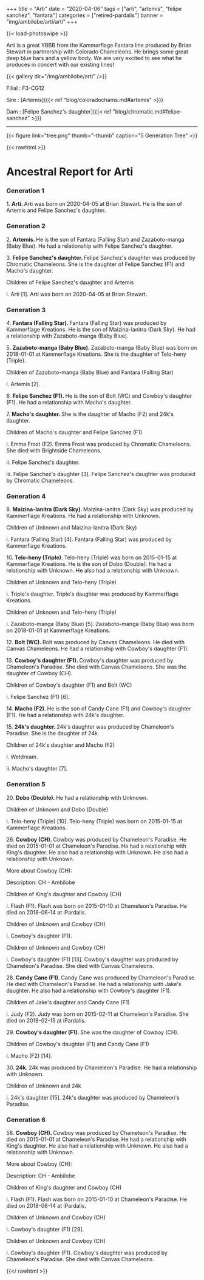 +++
title = "Arti"
date = "2020-04-06"
tags = ["arti", "artemis", "felipe sanchez", "fantara"]
categories = ["retired-pardalis"]
banner = "img/ambilobe/arti/arti"
+++

{{< load-photoswipe >}}

Arti is a great YBBB from the Kammerflage Fantara line produced by Brian Stewart in partnership with Colorado Chameleons. He brings some great deep blue bars and a yellow body. We are very excited to see what he produces in concert with our existing lines!


{{< gallery dir="/img/ambilobe/arti" />}}

Filial
: F3-CG12

Sire
: [Artemis]({{< ref "blog/coloradochams.md#artemis" >}})

Dam
: [Felipe Sanchez's daughter]({{< ref "blog/chromatic.md#felipe-sanchez" >}})

---

{{< figure link="tree.png" thumb="-thumb" caption="5 Generation Tree" >}}

{{< rawhtml >}}
<div id="grampstextdoc">
  <div id="header">
    <h1>Ancestral Report for Arti</h1>
  </div>
  <h3>Generation 1</h3>
  <img align="right" alt="" border="0" src="isarti.jpg" />
  <p>1. <strong>Arti. </strong>Arti was born on 2020-04-05 at Brian Stewart.  He is the son of Artemis and Felipe Sanchez's daughter. </p>
  <h3>Generation 2</h3>
  <img align="right" alt="" border="0" src="isartemis.jpg" />
  <p>2. <strong>Artemis. </strong>He is the son of Fantara (Falling Star) and Zazaboto-manga (Baby Blue). He had a relationship with Felipe Sanchez's daughter. </p>
  <p>3. <strong>Felipe Sanchez's daughter. </strong>Felipe Sanchez's daughter was produced by Chromatic Chameleons.  She is the daughter of Felipe Sanchez (F1) and Macho's daughter. </p>
  <p>Children of Felipe Sanchez's daughter and Artemis</p>
  <p>i. Arti [1]. Arti was born on 2020-04-05 at Brian Stewart.  </p>
  <h3>Generation 3</h3>
  <img align="right" alt="" border="0" src="isfantara2.jpg" />
  <p>4. <strong>Fantara (Falling Star). </strong>Fantara (Falling Star) was produced by Kammerflage Kreations.  He is the son of Maizina-lanitra (Dark Sky). He had a relationship with Zazaboto-manga (Baby Blue). </p>
  <p>5. <strong>Zazaboto-manga (Baby Blue). </strong>Zazaboto-manga (Baby Blue) was born on 2018-01-01 at Kammerflage Kreations.  She is the daughter of Telo-heny (Triple). </p>
  <p>Children of Zazaboto-manga (Baby Blue) and Fantara (Falling Star)</p>
  <p>i. Artemis [2]. </p>
  <img align="right" alt="" border="0" src="isfelipe.jpg" />
  <p>6. <strong>Felipe Sanchez (F1). </strong>He is the son of Bolt (WC) and Cowboy's daughter (F1). He had a relationship with Macho's daughter. </p>
  <p>7. <strong>Macho's daughter. </strong>She is the daughter of Macho (F2) and 24k's daughter. </p>
  <p>Children of Macho's daughter and Felipe Sanchez (F1)</p>
  <p>i. Emma Frost (F2). Emma Frost was produced by Chromatic Chameleons.  She died with Brightside Chameleons.  </p>
  <p>ii. Felipe Sanchez's daughter. </p>
  <p>iii. Felipe Sanchez's daughter [3]. Felipe Sanchez's daughter was produced by Chromatic Chameleons.  </p>
  <h3>Generation 4</h3>
  <img align="right" alt="" border="0" src="isdarksky.jpg" />
  <p>8. <strong>Maizina-lanitra (Dark Sky). </strong>Maizina-lanitra (Dark Sky) was produced by Kammerflage Kreations.  He had a relationship with Unknown. </p>
  <p>Children of Unknown and Maizina-lanitra (Dark Sky)</p>
  <p>i. Fantara (Falling Star) [4]. Fantara (Falling Star) was produced by Kammerflage Kreations.  </p>
  <img align="right" alt="" border="0" src="istriple.jpg" />
  <p>10. <strong>Telo-heny (Triple). </strong>Telo-heny (Triple) was born on 2015-01-15 at Kammerflage Kreations.  He is the son of Dobo (Double). He had a relationship with Unknown. He also had a relationship with Unknown. </p>
  <p>Children of Unknown and Telo-heny (Triple)</p>
  <p>i. Triple's daughter. Triple's daughter was produced by Kammerflage Kreations.  </p>
  <p>Children of Unknown and Telo-heny (Triple)</p>
  <p>i. Zazaboto-manga (Baby Blue) [5]. Zazaboto-manga (Baby Blue) was born on 2018-01-01 at Kammerflage Kreations.  </p>
  <img align="right" alt="" border="0" src="isbolt.jpg" />
  <p>12. <strong>Bolt (WC). </strong>Bolt was produced by Canvas Chameleons.  He died with Canvas Chameleons.  He had a relationship with Cowboy's daughter (F1). </p>
  <p>13. <strong>Cowboy's daughter (F1). </strong>Cowboy's daughter was produced by Chameleon's Paradise.  She died with Canvas Chameleons.  She was the daughter of Cowboy (CH). </p>
  <p>Children of Cowboy's daughter (F1) and Bolt (WC)</p>
  <p>i. Felipe Sanchez (F1) [6]. </p>
  <img align="right" alt="" border="0" src="ismacho.jpg" />
  <p>14. <strong>Macho (F2). </strong>He is the son of Candy Cane (F1) and Cowboy's daughter (F1). He had a relationship with 24k's daughter. </p>
  <p>15. <strong>24k's daughter. </strong>24k's daughter was produced by Chameleon's Paradise.  She is the daughter of 24k. </p>
  <p>Children of 24k's daughter and Macho (F2)</p>
  <p>i. Wetdream. </p>
  <p>ii. Macho's daughter [7]. </p>
  <h3>Generation 5</h3>
  <p>20. <strong>Dobo (Double). </strong>He had a relationship with Unknown. </p>
  <p>Children of Unknown and Dobo (Double)</p>
  <p>i. Telo-heny (Triple) [10]. Telo-heny (Triple) was born on 2015-01-15 at Kammerflage Kreations.  </p>
  <img align="right" alt="" border="0" src="isCowboy.jpg" />
  <p>26. <strong>Cowboy (CH). </strong>Cowboy was produced by Chameleon's Paradise.  He died on 2015-01-01 at Chameleon's Paradise.  He had a relationship with King's daughter. He also had a relationship with Unknown. He also had a relationship with Unknown. </p>
  <p>More about Cowboy (CH):</p>
  <p>Description: CH - Ambilobe</p>
  <p>Children of King's daughter and Cowboy (CH)</p>
  <p>i. Flash (F1). Flash was born on 2015-01-10 at Chameleon's Paradise.  He died on 2018-06-14 at iPardalis.  </p>
  <p>Children of Unknown and Cowboy (CH)</p>
  <p>i. Cowboy's daughter (F1). </p>
  <p>Children of Unknown and Cowboy (CH)</p>
  <p>i. Cowboy's daughter (F1) [13]. Cowboy's daughter was produced by Chameleon's Paradise.  She died with Canvas Chameleons.  </p>
  <img align="right" alt="" border="0" src="isCandy Cane.jpg" />
  <p>28. <strong>Candy Cane (F1). </strong>Candy Cane was produced by Chameleon's Paradise.  He died with Chameleon's Paradise.  He had a relationship with Jake's daughter. He also had a relationship with Cowboy's daughter (F1). </p>
  <p>Children of Jake's daughter and Candy Cane (F1)</p>
  <p>i. Judy (F2). Judy was born on 2015-02-11 at Chameleon's Paradise.  She died on 2018-02-15 at iPardalis.  </p>
  <p>29. <strong>Cowboy's daughter (F1). </strong>She was the daughter of Cowboy (CH). </p>
  <p>Children of Cowboy's daughter (F1) and Candy Cane (F1)</p>
  <p>i. Macho (F2) [14]. </p>
  <img align="right" alt="" border="0" src="is24k.jpg" />
  <p>30. <strong>24k. </strong>24k was produced by Chameleon's Paradise.  He had a relationship with Unknown. </p>
  <p>Children of Unknown and 24k</p>
  <p>i. 24k's daughter [15]. 24k's daughter was produced by Chameleon's Paradise.  </p>
  <h3>Generation 6</h3>
  <img align="right" alt="" border="0" src="isCowboy.jpg" />
  <p>58. <strong>Cowboy (CH). </strong>Cowboy was produced by Chameleon's Paradise.  He died on 2015-01-01 at Chameleon's Paradise.  He had a relationship with King's daughter. He also had a relationship with Unknown. He also had a relationship with Unknown. </p>
  <p>More about Cowboy (CH):</p>
  <p>Description: CH - Ambilobe</p>
  <p>Children of King's daughter and Cowboy (CH)</p>
  <p>i. Flash (F1). Flash was born on 2015-01-10 at Chameleon's Paradise.  He died on 2018-06-14 at iPardalis.  </p>
  <p>Children of Unknown and Cowboy (CH)</p>
  <p>i. Cowboy's daughter (F1) [29]. </p>
  <p>Children of Unknown and Cowboy (CH)</p>
  <p>i. Cowboy's daughter (F1). Cowboy's daughter was produced by Chameleon's Paradise.  She died with Canvas Chameleons.  </p>
</div>

{{</ rawhtml >}}

